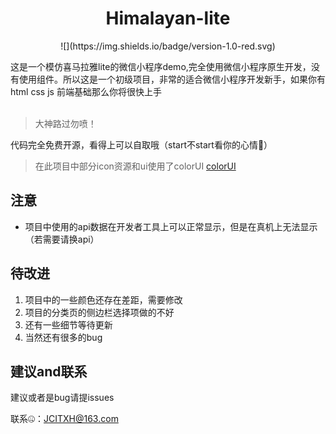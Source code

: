 <h1 align="center">Himalayan-lite</h1>
<p align="center">![](https://img.shields.io/badge/version-1.0-red.svg)</p>

这是一个模仿喜马拉雅lite的微信小程序demo,完全使用微信小程序原生开发，没有使用组件。所以这是一个初级项目，非常的适合微信小程序开发新手，如果你有 html css js 前端基础那么你将很快上手<br/><br/>


> 大神路过勿喷！

代码完全免费开源，看得上可以自取哦（start不start看你的心情🤔）

> 在此项目中部分icon资源和ui使用了colorUI
[colorUI](#)

## 注意

* 项目中使用的api数据在开发者工具上可以正常显示，但是在真机上无法显示（若需要请换api） 


## 待改进

1. 项目中的一些颜色还存在差距，需要修改
2. 项目的分类页的侧边栏选择项做的不好
3. 还有一些细节等待更新
4. 当然还有很多的bug

## 建议and联系

建议或者是bug请提issues

联系🤐：JCITXH@163.com
